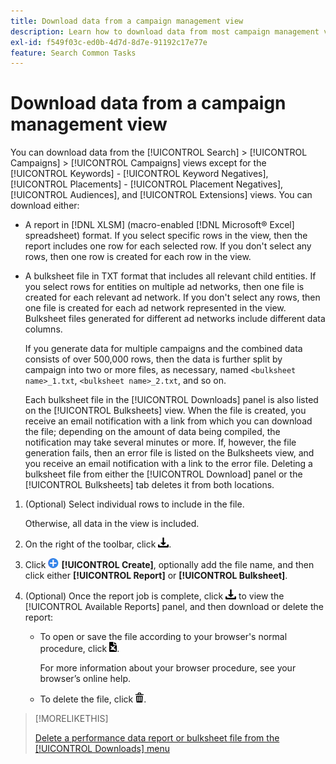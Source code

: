 ```yaml
---
title: Download data from a campaign management view
description: Learn how to download data from most campaign management views.
exl-id: f549f03c-ed0b-4d7d-8d7e-91192c17e77e
feature: Search Common Tasks
---
```

# Download data from a campaign management view

You can download data from the [!UICONTROL Search] > [!UICONTROL Campaigns] > [!UICONTROL Campaigns] views except for the [!UICONTROL Keywords] - [!UICONTROL Keyword Negatives], [!UICONTROL Placements] - [!UICONTROL Placement Negatives], [!UICONTROL Audiences], and [!UICONTROL Extensions] views. You can download either:

* A report in [!DNL XLSM] (macro-enabled [!DNL Microsoft® Excel] spreadsheet) format. If you select specific rows in the view, then the report includes one row for each selected row. If you don't select any rows, then one row is created for each row in the view.

* A bulksheet file in TXT format that includes all relevant child entities. If you select rows for entities on multiple ad networks, then one file is created for each relevant ad network. If you don't select any rows, then one file is created for each ad network represented in the view. Bulksheet files generated for different ad networks include different data columns.

  If you generate data for multiple campaigns and the combined data consists of over 500,000 rows, then the data is further split by campaign into two or more files, as necessary, named `<bulksheet name>_1.txt`, `<bulksheet name>_2.txt`, and so on.

  Each bulksheet file in the [!UICONTROL Downloads] panel is also listed on the [!UICONTROL Bulksheets] view. When the file is created, you receive an email notification with a link from which you can download the file; depending on the amount of data being compiled, the notification may take several minutes or more. If, however, the file generation fails, then an error file is listed on the Bulksheets view, and you receive an email notification with a link to the error file. Deleting a bulksheet file from either the [!UICONTROL Download] panel or the [!UICONTROL Bulksheets] tab deletes it from both locations.

1. (Optional) Select individual rows to include in the file.

   Otherwise, all data in the view is included.

1. On the right of the toolbar, click ![Report Download](/help/search-social-commerce/assets/download.png "Report Download").

1. Click ![Create](/help/search-social-commerce/assets/add.png "Create") **[!UICONTROL Create]**, optionally add the file name, and then click either **[!UICONTROL Report]** or **[!UICONTROL Bulksheet]**.

1. (Optional) Once the report job is complete, click ![Report Download](/help/search-social-commerce/assets/download.png "Report Download") to view the [!UICONTROL Available Reports] panel, and then download or delete the report:

   * To open or save the file according to your browser's normal procedure, click ![Download spreadsheet](/help/search-social-commerce/assets/download-spreadsheet.png "Download spreadsheet").
   
     For more information about your browser procedure, see your browser’s online help.

   * To delete the file, click ![Delete](/help/search-social-commerce/assets/delete.png "Delete").
  
>[!MORELIKETHIS]
>
>[Delete a performance data report or bulksheet file from the [!UICONTROL Downloads] menu](/help/search-social-commerce/common-tasks/navigation-editing-selection/download-delete-data.md)
